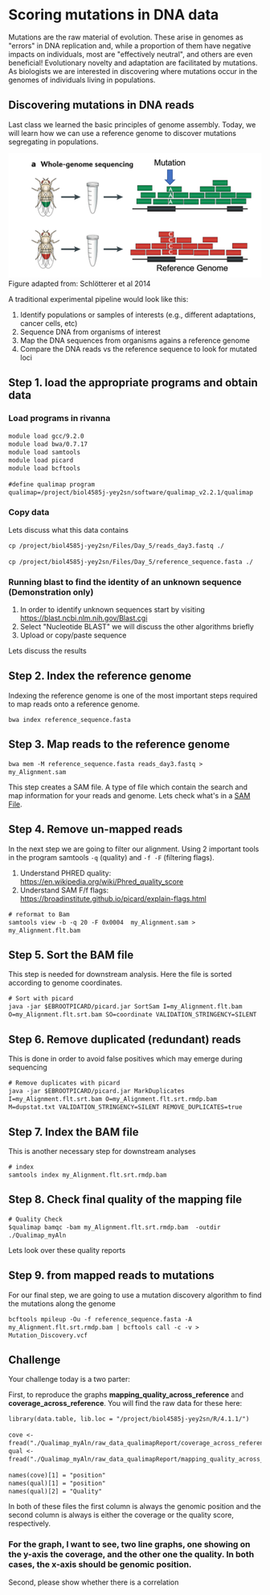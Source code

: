 # Scoring mutations in DNA data
Mutations are the raw material of evolution. These arise in genomes as "errors" in DNA replication and, while a proportion of them have negative impacts on individuals, most are "effectively neutral", and others are even beneficial! Evolutionary novelty and adaptation are facilitated by mutations. As biologists we are interested in discovering where mutations occur in the genomes of individuals living in populations.

## Discovering mutations in DNA reads

Last class we learned the basic principles of genome assembly. Today, we will learn how we can use a reference genome to discover mutations segregating in populations. 

![mutations](https://github.com/Jcbnunez/biol4585j-yey2sn/blob/main/Class_Materials/5.SNP_calling/figs/mutations.1.png?raw=true)
Figure adapted from: Schlötterer et al 2014

A traditional experimental pipeline would look like this:

1. Identify populations or samples of interests (e.g., different adaptations, cancer cells, etc)
2. Sequence DNA from organisms of interest
3. Map the DNA sequences from organisms agains a reference genome
4. Compare the DNA reads vs the reference sequence to look for mutated loci

## Step 1. load the appropriate programs and obtain data
### Load programs in rivanna
```
module load gcc/9.2.0
module load bwa/0.7.17
module load samtools
module load picard
module load bcftools

#define qualimap program
qualimap=/project/biol4585j-yey2sn/software/qualimap_v2.2.1/qualimap
```
### Copy data
Lets discuss what this data contains
```
cp /project/biol4585j-yey2sn/Files/Day_5/reads_day3.fastq ./

cp /project/biol4585j-yey2sn/Files/Day_5/reference_sequence.fasta ./
```
### Running blast to find the identity of an unknown sequence (Demonstration only)
1. In order to identify unknown sequences start by visiting https://blast.ncbi.nlm.nih.gov/Blast.cgi 
2. Select "Nucleotide BLAST" we will discuss the other algorithms briefly
3. Upload or copy/paste sequence

Lets discuss the results

## Step 2. Index the reference genome
Indexing the reference genome is one of the most important steps required to map reads onto a reference genome.
```
bwa index reference_sequence.fasta
```
## Step 3. Map reads to the reference genome
```
bwa mem -M reference_sequence.fasta reads_day3.fastq > my_Alignment.sam
```
This step creates a SAM file. A type of file which contain the search and map information for your reads and genome. Lets check what's in a [SAM File](https://en.wikipedia.org/wiki/SAM_(file_format)).

## Step 4. Remove un-mapped reads 

In the next step we are going to filter our alignment.  Using 2 important tools in the program samtools `-q` (quality) and `-f -F` (filtering flags).

1. Understand PHRED quality: https://en.wikipedia.org/wiki/Phred_quality_score 
2. Understand SAM F/f flags: https://broadinstitute.github.io/picard/explain-flags.html 

```
# reformat to Bam
samtools view -b -q 20 -F 0x0004  my_Alignment.sam >  my_Alignment.flt.bam
```
## Step 5. Sort the BAM file
This step is needed for downstream analysis. Here the file is sorted according to genome coordinates. 
```
# Sort with picard
java -jar $EBROOTPICARD/picard.jar SortSam I=my_Alignment.flt.bam O=my_Alignment.flt.srt.bam SO=coordinate VALIDATION_STRINGENCY=SILENT
```

## Step 6. Remove duplicated (redundant) reads
This is done in order to avoid false positives which may emerge during sequencing
```
# Remove duplicates with picard
java -jar $EBROOTPICARD/picard.jar MarkDuplicates I=my_Alignment.flt.srt.bam O=my_Alignment.flt.srt.rmdp.bam  M=dupstat.txt VALIDATION_STRINGENCY=SILENT REMOVE_DUPLICATES=true
```
## Step 7. Index the BAM file
This is another necessary step for downstream analyses
```
# index
samtools index my_Alignment.flt.srt.rmdp.bam
```
## Step 8. Check final quality of the mapping file
```
# Quality Check
$qualimap bamqc -bam my_Alignment.flt.srt.rmdp.bam  -outdir ./Qualimap_myAln 
```
Lets look over these quality reports

## Step 9. from mapped reads to mutations
For our final step, we are going to use a mutation discovery algorithm to find the mutations along the genome

```
bcftools mpileup -Ou -f reference_sequence.fasta -A my_Alignment.flt.srt.rmdp.bam | bcftools call -c -v > Mutation_Discovery.vcf
```

## Challenge
Your challenge today is a two parter:

First, to reproduce the graphs **mapping_quality_across_reference** and **coverage_across_reference**. You will find the raw data for these here:

```
library(data.table, lib.loc = "/project/biol4585j-yey2sn/R/4.1.1/")

cove <- fread("./Qualimap_myAln/raw_data_qualimapReport/coverage_across_reference.txt")
qual <- fread("./Qualimap_myAln/raw_data_qualimapReport/mapping_quality_across_reference.txt")

names(cove)[1] = "position"
names(qual)[1] = "position"
names(qual)[2] = "Quality"

```
In both of these files the first column is always the genomic position and the second column is always is either the coverage or the quality score, respectively. 

### For the graph, I want to see, two line graphs, one showing on the y-axis the coverage, and the other one the quality. In both cases, the x-axis should be genomic position.

Second, please show whether there is a correlation 
